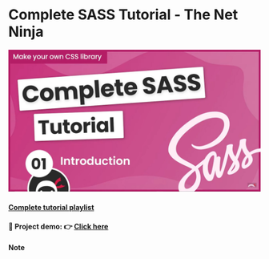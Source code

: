 # Complete SASS Tutorial - The Net Ninja
![](cover.jpg)
#### [Complete tutorial playlist](https://www.youtube.com/playlist?list=PL4cUxeGkcC9jxJX7vojNVK-o8ubDZEcNb)
#### 👀 Project demo: 👉 [Click here](https://kellychi22.github.io/complete-sass-tutorial/public/)
#### Note
